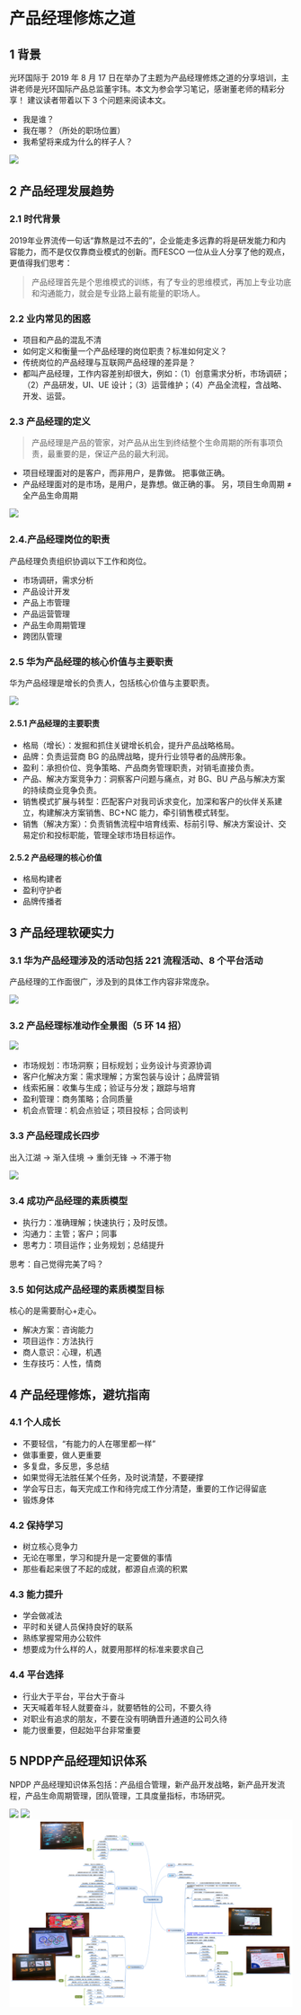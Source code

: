 # 产品经理修炼之道

## 1 背景

光环国际于 2019 年 8 月 17 日在举办了主题为产品经理修炼之道的分享培训，主讲老师是光环国际产品总监董宇玮。本文为参会学习笔记，感谢董老师的精彩分享！
建议读者带着以下 3 个问题来阅读本文。

* 我是谁？
* 我在哪？（所处的职场位置）
* 我希望将来成为什么的样子人？

![](https://upload-images.jianshu.io/upload_images/2196493-3f63dc50fe05d25c.png?imageMogr2/auto-orient/strip%7CimageView2/2/w/1240)

## 2 产品经理发展趋势

### 2.1 时代背景

2019年业界流传一句话“靠熬是过不去的”，企业能走多远靠的将是研发能力和内容能力，而不是仅仅靠商业模式的创新。而FESCO 一位从业人分享了他的观点，更值得我们思考：
> 产品经理首先是个思维模式的训练，有了专业的思维模式，再加上专业功底和沟通能力，就会是专业路上最有能量的职场人。

### 2.2 业内常见的困惑

* 项目和产品的混乱不清
* 如何定义和衡量一个产品经理的岗位职责？标准如何定义？
* 传统岗位的产品经理与互联网产品经理的差异是？
* 都叫产品经理，工作内容差别却很大，例如：（1）创意需求分析，市场调研；（2）产品研发，UI、UE 设计；（3）运营维护；（4）产品全流程，含战略、开发、运营。

### 2.3 产品经理的定义

>产品经理是产品的管家，对产品从出生到终结整个生命周期的所有事项负责，最重要的是，保证产品的最大利润。

* 项目经理面对的是客户，而非用户，是靠做。 把事做正确。
* 产品经理面对的是市场，是用户，是靠想。做正确的事。
另，项目生命周期 ≠ 全产品生命周期

![](https://upload-images.jianshu.io/upload_images/2196493-c337eb1d5d758822.png?imageMogr2/auto-orient/strip%7CimageView2/2/w/1240)

### 2.4.产品经理岗位的职责

产品经理负责组织协调以下工作和岗位。

* 市场调研，需求分析
* 产品设计开发
* 产品上市管理
* 产品运营管理
* 产品生命周期管理
* 跨团队管理

### 2.5 华为产品经理的核心价值与主要职责

华为产品经理是增长的负责人，包括核心价值与主要职责。

![](https://upload-images.jianshu.io/upload_images/2196493-3b9096a986f22ebe.png?imageMogr2/auto-orient/strip%7CimageView2/2/w/1240)

#### 2.5.1 产品经理的主要职责

* 格局（增长）：发掘和抓住关键增长机会，提升产品战略格局。
* 品牌：负责运营商 BG 的品牌战略，提升行业领导者的品牌形象。
* 盈利：承担价位、竞争策略、产品商务管理职责，对销毛直接负责。
* 产品、解决方案竞争力：洞察客户问题与痛点，对 BG、BU 产品与解决方案的持续商业竞争负责。
* 销售模式扩展与转型：匹配客户对我司诉求变化，加深和客户的伙伴关系建立，构建解决方案销售、BC+NC 能力，牵引销售模式转型。
* 销售（解决方案）：负责销售流程中培育线索、标前引导、解决方案设计、交易定价和投标职能，管理全球市场目标运作。

#### 2.5.2 产品经理的核心价值

* 格局构建者
* 盈利守护者
* 品牌传播者

## 3 产品经理软硬实力

### 3.1 华为产品经理涉及的活动包括 221 流程活动、8 个平台活动

产品经理的工作面很广，涉及到的具体工作内容非常庞杂。

![](https://upload-images.jianshu.io/upload_images/2196493-f70a67e4c2f85f99.png?imageMogr2/auto-orient/strip%7CimageView2/2/w/1240)

### 3.2 产品经理标准动作全景图（5 环 14 招）

![](https://upload-images.jianshu.io/upload_images/2196493-cd6530cb21f5e7be.png?imageMogr2/auto-orient/strip%7CimageView2/2/w/1240)

* 市场规划：市场洞察；目标规划；业务设计与资源协调
* 客户化解决方案：需求理解；方案包装与设计；品牌营销
* 线索拓展：收集与生成；验证与分发；跟踪与培育
* 盈利管理：商务策略；合同质量
* 机会点管理：机会点验证；项目投标；合同谈判

### 3.3 产品经理成长四步

出入江湖 -> 渐入佳境 -> 重剑无锋 -> 不滞于物

![](https://upload-images.jianshu.io/upload_images/2196493-0351d75e5b9f7a6e.png?imageMogr2/auto-orient/strip%7CimageView2/2/w/1240)

### 3.4 成功产品经理的素质模型

* 执行力：准确理解；快速执行；及时反馈。
* 沟通力：主管；客户；同事
* 思考力：项目运作；业务规划；总结提升

思考：自己觉得完美了吗？

### 3.5 如何达成产品经理的素质模型目标

核心的是需要耐心+走心。

* 解决方案：咨询能力
* 项目运作：方法执行
* 商人意识：心理，机遇
* 生存技巧：人性，情商

## 4 产品经理修炼，避坑指南

### 4.1 个人成长

* 不要轻信，“有能力的人在哪里都一样”
* 做事重要，做人更重要
* 多复盘，多反思，多总结
* 如果觉得无法胜任某个任务，及时说清楚，不要硬撑
* 学会写日志，每天完成工作和待完成工作分清楚，重要的工作记得留底
* 锻炼身体

### 4.2 保持学习

* 树立核心竞争力
* 无论在哪里，学习和提升是一定要做的事情
* 那些看起来很了不起的成就，都源自点滴的积累

### 4.3 能力提升

* 学会做减法
* 平时和关键人员保持良好的联系
* 熟练掌握常用办公软件
* 想要成为什么样的人，就要用那样的标准来要求自己

### 4.4 平台选择

* 行业大于平台，平台大于奋斗
* 天天喊着年轻人就要奋斗，就要牺牲的公司，不要久待
* 对职业有追求的朋友，不要在没有明确晋升通道的公司久待
* 能力很重要，但起始平台非常重要

## 5 NPDP产品经理知识体系

NPDP 产品经理知识体系包括：产品组合管理，新产品开发战略，新产品开发流程，产品生命周期管理，团队管理，工具度量指标，市场研究。

 ![](https://upload-images.jianshu.io/upload_images/2196493-b8a23bdc1b7f6966.png?imageMogr2/auto-orient/strip%7CimageView2/2/w/1240)
![](https://upload-images.jianshu.io/upload_images/2196493-e8fd1390d58382dc.png?imageMogr2/auto-orient/strip%7CimageView2/2/w/1240)
![产品经理修炼之道.png](../IMG/产品经理修炼之道.png)